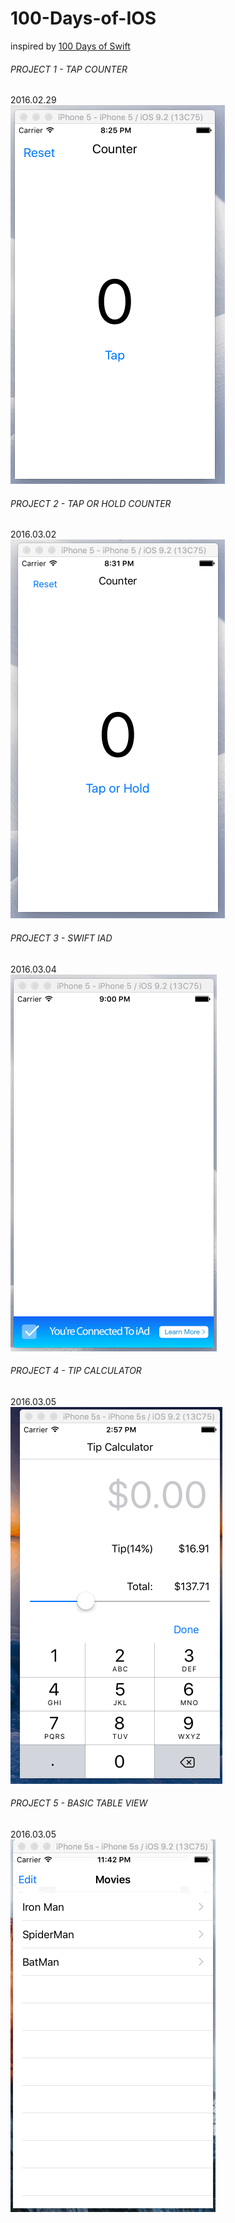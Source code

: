 # 100-Days-of-IOS

inspired by [100 Days of Swift](http://samvlu.com/)

###### PROJECT 1 - TAP COUNTER   
2016.02.29  
![TAP COUNTER](https://raw.githubusercontent.com/shaoyihe/100-Days-of-IOS/master/PROJECT%201%20-%20TAP%20COUNTER/TAP%20COUNTER.gif)

###### PROJECT 2 - TAP OR HOLD COUNTER   
2016.03.02   
![TAP OR HOLD COUNTER](https://github.com/shaoyihe/100-Days-of-IOS/blob/master/PROJECT%202%20-%20TAP%20OR%20HOLD%20COUNTER/TAP%20OR%20HOLD%20COUNTER.gif?raw=true)

###### PROJECT 3 - SWIFT IAD   
2016.03.04   
![TAP OR HOLD COUNTER](https://raw.githubusercontent.com/shaoyihe/100-Days-of-IOS/master/PROJECT%203%20-%20SWIFT%20IAD/SWIFT%20IAD.gif)

###### PROJECT 4 - TIP CALCULATOR   
2016.03.05   
![TIP CALCULATOR](https://raw.githubusercontent.com/shaoyihe/100-Days-of-IOS/master/PROJECT%204%20-%20TIP%20CALCULATOR/TIP%20CALCULATOR.gif)

###### PROJECT 5 - BASIC TABLE VIEW   
2016.03.05   
![BASIC TABLE VIEW](https://raw.githubusercontent.com/shaoyihe/100-Days-of-IOS/master/PROJECT%205%20-%20BASIC%20TABLE%20VIEW/BASIC%20TABLE%20VIEW.gif)